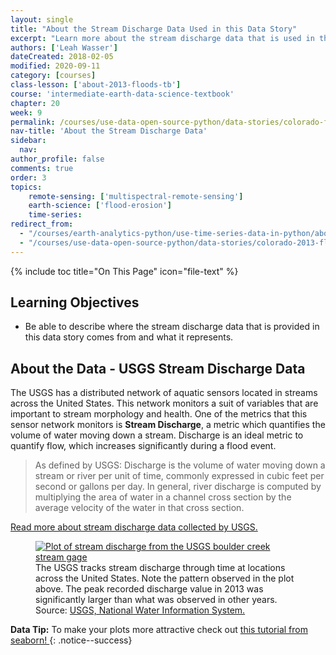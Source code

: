 ```yaml
---
layout: single
title: "About the Stream Discharge Data Used in this Data Story"
excerpt: "Learn more about the stream discharge data that is used in this data story."
authors: ['Leah Wasser']
dateCreated: 2018-02-05
modified: 2020-09-11
category: [courses]
class-lesson: ['about-2013-floods-tb']
course: 'intermediate-earth-data-science-textbook'
chapter: 20
week: 9
permalink: /courses/use-data-open-source-python/data-stories/colorado-floods-2013/about-the-stream-discharge-data/
nav-title: 'About the Stream Discharge Data'
sidebar:
  nav:
author_profile: false
comments: true
order: 3
topics: 
    remote-sensing: ['multispectral-remote-sensing']
    earth-science: ['flood-erosion']
    time-series:  
redirect_from:
  - "/courses/earth-analytics-python/use-time-series-data-in-python/about-the-time-series-data/"
  - "/courses/use-data-open-source-python/data-stories/colorado-2013-floods/about-the-stream-discharge-data/"
---
```


{% include toc title="On This Page" icon="file-text" %}

<div class='notice--success' markdown="1">

## <i class="fa fa-graduation-cap" aria-hidden="true"></i> Learning Objectives

* Be able to describe where the stream discharge data that is provided in this data story comes from and what it represents. 

</div>


## About the Data - USGS Stream Discharge Data

The USGS has a distributed network of aquatic sensors located in streams across the United States. This network monitors a suit of variables that are important to stream morphology and health. One of the metrics that this sensor network monitors is **Stream Discharge**, a metric which quantifies the volume of water moving down a stream. Discharge is an ideal metric to quantify flow, which increases significantly during a flood event.

> As defined by USGS: Discharge is the volume of water moving down a stream or
> river per unit of time, commonly expressed in cubic feet per second or gallons
> per day. In general, river discharge is computed by multiplying the area of
> water in a channel cross section by the average velocity of the water in that
> cross section.
>
> <a href="http://water.usgs.gov/edu/streamflow2.html" target="_blank">
Read more about stream discharge data collected by USGS.</a>

<figure>
<a href="{{ site.url }}/images/earth-analytics/co-flood-lessons/USGS-peak-discharge.gif">
<img src="{{ site.url }}/images/earth-analytics/co-flood-lessons/USGS-peak-discharge.gif" alt="Plot of stream discharge from the USGS boulder creek stream gage"></a>
<figcaption>
The USGS tracks stream discharge through time at locations across the United
States. Note the pattern observed in the plot above. The peak recorded discharge
value in 2013 was significantly larger than what was observed in other years.
Source: <a href="http://nwis.waterdata.usgs.gov/usa/nwis/peak/?site_no=06730200" target="_blank"> USGS, National Water Information System. </a>
</figcaption>
</figure>

<i class="fa fa-star"></i> **Data Tip:**
To make your plots more attractive check out <a href="https://seaborn.pydata.org/tutorial/aesthetics.html" target="_blank"> this tutorial from seaborn! </a> 
{: .notice--success}
